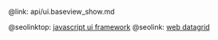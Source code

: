 @link: api/ui.baseview_show.md

@seolinktop: [javascript ui framework](https://webix.com)
@seolink: [web datagrid](https://webix.com/widget/datatable/)